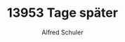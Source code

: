 ---
layout: post-with-sidebar
title: 13953 Tage später
description: >-
  Schon mal darüber nachgedacht, was in knapp 14'000 Tagen so alles reingepackt werden kann? Eine ganze Menge, das kann ich Euch versprechen. Wer es nicht glaubt, kann es anschliessend an sich selbst nachkontrollieren.
author: Alfred Schuler
featured: false
categories:
  - travel
  - life
featured_image: /images/blog-post_images/blog-2020-06-30.jpg
seo:
  title: 13953 Tage später
  description: Schon mal darüber nachgedacht, was in knapp 14'000 Tagen so alles reingepackt werden kann? Eine ganze Menge, das kann ich Euch versprechen. Wer es nicht glaubt, kann es anschliessend an sich selbst nachkontrollieren.  
  social_image:
  twitter_card:
  keywords: selbstliebe, glück, lifecoach, motivation, eigenverantwortung, philosophie
  hide-from-google: false
_comments:
  title: Max 70 characters
  social_image: landscape 1200 x 600px
---